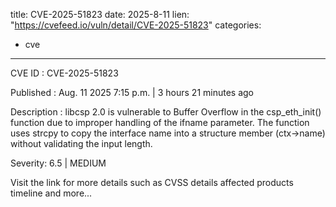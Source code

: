  
title: CVE-2025-51823
date: 2025-8-11
lien: "https://cvefeed.io/vuln/detail/CVE-2025-51823"
categories:
  - cve
---

CVE ID : CVE-2025-51823

Published :  Aug. 11
2025
7:15 p.m. | 3 hours
21 minutes ago

Description : libcsp 2.0 is vulnerable to Buffer Overflow in the csp_eth_init() function due to improper handling of the ifname parameter. The function uses strcpy to copy the interface name into a structure member (ctx->name) without validating the input length.

Severity: 6.5 | MEDIUM

Visit the link for more details
such as CVSS details
affected products
timeline
and more...
